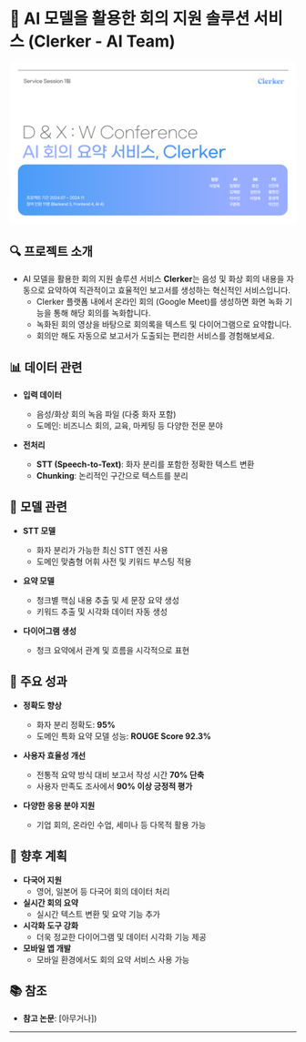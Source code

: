 # 📝 AI 모델을 활용한 회의 지원 솔루션 서비스 (Clerker - AI Team)
<img src="Clerker_image.png" alt="Clerker" width="600"/>

## 🔍 프로젝트 소개  
- AI 모델을 활용한 회의 지원 솔루션 서비스 **Clerker**는 음성 및 화상 회의 내용을 자동으로 요약하여 직관적이고 효율적인 보고서를 생성하는 혁신적인 서비스입니다.  
  - Clerker 플랫폼 내에서 온라인 회의 (Google Meet)를 생성하면 화면 녹화 기능을 통해 해당 회의를 녹화합니다.
  - 녹화된 회의 영상을 바탕으로 회의록을 텍스트 및 다이어그램으로 요약합니다.
  - 회의만 해도 자동으로 보고서가 도출되는 편리한 서비스를 경험해보세요.


## 📊 데이터 관련  
- **입력 데이터**  
  - 음성/화상 회의 녹음 파일 (다중 화자 포함)  
  - 도메인: 비즈니스 회의, 교육, 마케팅 등 다양한 전문 분야  

- **전처리**  
  - **STT (Speech-to-Text)**: 화자 분리를 포함한 정확한 텍스트 변환  
  - **Chunking**: 논리적인 구간으로 텍스트를 분리  


## 🤖 모델 관련  
- **STT 모델**  
  - 화자 분리가 가능한 최신 STT 엔진 사용  
  - 도메인 맞춤형 어휘 사전 및 키워드 부스팅 적용  

- **요약 모델**  
  - 청크별 핵심 내용 추출 및 세 문장 요약 생성  
  - 키워드 추출 및 시각화 데이터 자동 생성  

- **다이어그램 생성**  
  - 청크 요약에서 관계 및 흐름을 시각적으로 표현  


## 🎯 주요 성과  
- **정확도 향상**  
  - 화자 분리 정확도: **95%**  
  - 도메인 특화 요약 모델 성능: **ROUGE Score 92.3%**  

- **사용자 효율성 개선**  
  - 전통적 요약 방식 대비 보고서 작성 시간 **70% 단축**  
  - 사용자 만족도 조사에서 **90% 이상 긍정적 평가**  

- **다양한 응용 분야 지원**  
  - 기업 회의, 온라인 수업, 세미나 등 다목적 활용 가능  


## 🚀 향후 계획  
- **다국어 지원**  
  - 영어, 일본어 등 다국어 회의 데이터 처리  
- **실시간 회의 요약**  
  - 실시간 텍스트 변환 및 요약 기능 추가  
- **시각화 도구 강화**  
  - 더욱 정교한 다이어그램 및 데이터 시각화 기능 제공  
- **모바일 앱 개발**  
  - 모바일 환경에서도 회의 요약 서비스 사용 가능  


## 📚 참조  
- **참고 논문**: [아무거나])

---
